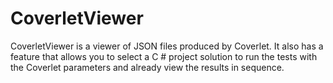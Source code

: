 # CoverletViewer

CoverletViewer is a viewer of JSON files produced by Coverlet. It also has a feature that allows you to select a C # project solution to run the tests with the Coverlet parameters and already view the results in sequence.
